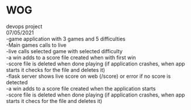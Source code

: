 # WOG
devops project  
07/05/2021  
-game application with 3 games and 5 difficulties  
-Main games calls to live  
-live calls selected game with selected difficulty  
-a win adds to a score file created when with first win  
-score file is deleted when done playing (if application crashes, when app starts it checks for the file and deletes it)  
-flask server shows live score on web (/score) or error if no score is detected  
-a win adds to a score file created when the application starts  
-score file is deleted when done playing (if application crashes, when app starts it checs for the file and deletes it)  

